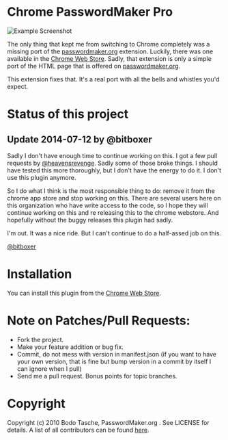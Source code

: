 # Chrome PasswordMaker Pro

![Example Screenshot](http://i.imgur.com/4dhnDEK.png)

The only thing that kept me from switching to Chrome completely was a missing port of the [passwordmaker.org](http://www.passwordmaker.org/) extension. Luckily, there was one available in the [Chrome Web Store](https://chrome.google.com/webstore/detail/passwordmaker/doblembglfahhpiilfhajboogopikhcm). Sadly, that extension is only a simple port of the HTML page that is offered on [passwordmaker.org](http://www.passwordmaker.org/passwordmaker.html).

This extension fixes that. It's a real port with all the bells and whistles you'd expect.

# Status of this project

## Update 2014-07-12 by @bitboxer

Sadly I don't have enough time to continue working on this. I got a few pull requests
by [@heavensrevenge](http://github.com/heavensrevenge). Sadly some of those broke things. I should have tested this
more thoroughly, but I don't have the energy to do it. I don't use this plugin anymore.

So I do what I think is the most responsible thing to do: remove it from the chrome
app store and stop working on this. There are several users here on this organization
who have write access to the code, so I hope they will continue working on this and
re releasing this to the chrome webstore. And hopefully without the buggy releases
this plugin had sadly.

I'm out. It was a nice ride. But I can't continue to do a half-assed job on this.

[@bitboxer](http://github.com/bitboxer)

# Installation

You can install this plugin from the [Chrome Web Store](https://chrome.google.com/webstore/detail/passwordmaker-pro/ocjkdaaapapjpmipmhiadedofjiokogj).

# Note on Patches/Pull Requests:

* Fork the project.
* Make your feature addition or bug fix.
* Commit, do not mess with version in manifest.json
  (if you want to have your own version, that is fine but bump version in a commit by itself I can ignore when I pull)
* Send me a pull request. Bonus points for topic branches.

# Copyright

Copyright (c) 2010 Bodo Tasche, PasswordMaker.org . See LICENSE for details. A list of all contributors can be found [here](http://github.com/passwordmaker/chrome-passwordmaker/contributors).
